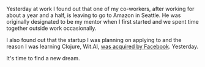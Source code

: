 <p>Yesterday at work I found out that one of my co-workers, after working for about a year and a half, is leaving to go to Amazon in Seattle. He was originally designated to be my mentor when I first started and we spent time together outside work occasionally.</p>

<p>I also found out that the startup I was planning on applying to and the reason I was learning Clojure, Wit.AI, <a href="https://wit.ai/blog/2015/01/05/wit-ai-facebook" target="_blank">was acquired by Facebook</a>. Yesterday.</p>

<p>It's time to find a new dream.</p>